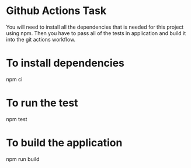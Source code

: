 # Github Actions Task

You will need to install all the dependencies that is needed for this project using npm.
Then you have to pass all of the tests in application and build it into the git actions workflow.



# To install dependencies

npm ci

# To run the test

npm test

# To build the application

npm run build